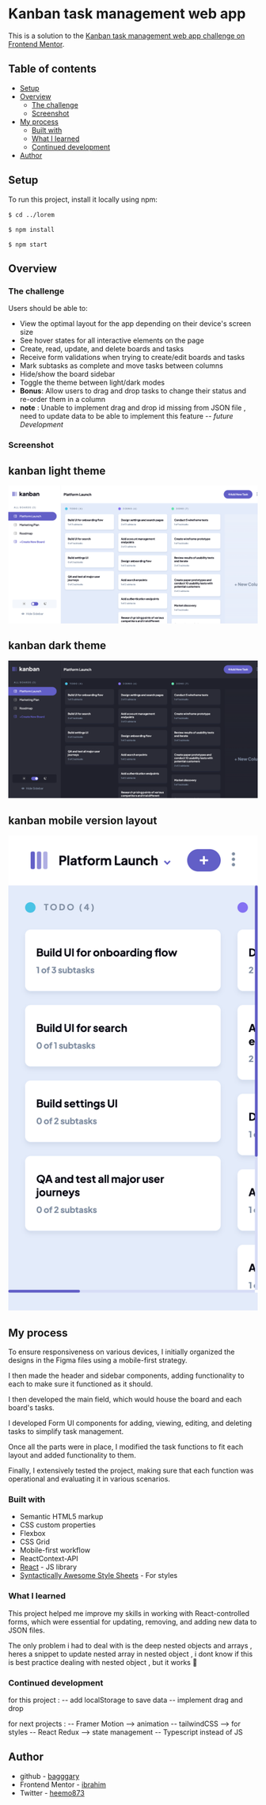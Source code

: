 # Kanban task management web app

This is a solution to the [Kanban task management web app challenge on Frontend Mentor](https://www.frontendmentor.io/challenges/kanban-task-management-web-app-wgQLt-HlbB).

## Table of contents

- [Setup](#setup)
- [Overview](#overview)
  - [The challenge](#the-challenge)
  - [Screenshot](#screenshot)
- [My process](#my-process)
  - [Built with](#built-with)
  - [What I learned](#what-i-learned)
  - [Continued development](#continued-development)
- [Author](#author)

## Setup

To run this project, install it locally using npm:

```
$ cd ../lorem
```

```
$ npm install
```

```
$ npm start
```

## Overview

### The challenge

Users should be able to:

- View the optimal layout for the app depending on their device's screen size
- See hover states for all interactive elements on the page
- Create, read, update, and delete boards and tasks
- Receive form validations when trying to create/edit boards and tasks
- Mark subtasks as complete and move tasks between columns
- Hide/show the board sidebar
- Toggle the theme between light/dark modes
- **Bonus**: Allow users to drag and drop tasks to change their status and re-order them in a column
- **note** : Unable to implement drag and drop id missing from JSON file , need to update data to be able to implement this feature -- _future Development_

### Screenshot

## kanban light theme

![](./src/assets/screenshot/Kanban-light.png)

## kanban dark theme

![](./src/assets/screenshot/Kanban-dark.png)

## kanban mobile version layout

![](./src/assets/screenshot/Kanban-mobile.png)

## My process

To ensure responsiveness on various devices, I initially organized the designs in the Figma files using a mobile-first strategy.

I then made the header and sidebar components, adding functionality to each to make sure it functioned as it should.

I then developed the main field, which would house the board and each board's tasks.

I developed Form UI components for adding, viewing, editing, and deleting tasks to simplify task management.

Once all the parts were in place, I modified the task functions to fit each layout and added functionality to them.

Finally, I extensively tested the project, making sure that each function was operational and evaluating it in various scenarios.

### Built with

- Semantic HTML5 markup
- CSS custom properties
- Flexbox
- CSS Grid
- Mobile-first workflow
- ReactContext-API
- [React](https://reactjs.org/) - JS library
- [Syntactically Awesome Style Sheets](https://sass-lang.com/) - For styles

### What I learned

This project helped me improve my skills in working with React-controlled forms, which were essential for updating, removing, and adding new data to JSON files.

The only problem i had to deal with is the deep nested objects and arrays , heres a snippet to update nested array in nested object , i dont know if this is best practice dealing with nested object , but it works 🤷

### Continued development

for this project :
-- add localStorage to save data
-- implement drag and drop

for next projects :
-- Framer Motion --> animation
-- tailwindCSS --> for styles
-- React Redux --> state management
-- Typescript instead of JS

## Author

- github - [bagggary](https://github.com/bagggary)
- Frontend Mentor - [ibrahim](https://www.frontendmentor.io/profile/ENG-SKYLER)
- Twitter - [heemo873](https://twitter.com/heemo873)
